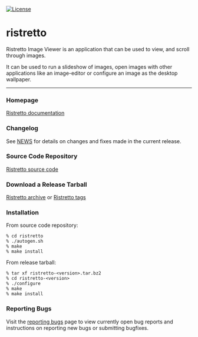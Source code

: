 [![License](https://img.shields.io/badge/License-GPL%20v2-blue.svg)](https://gitlab.xfce.org/apps/ristretto/-/blob/master/COPYING)

# ristretto

Ristretto Image Viewer is an application that can be used to view, and
scroll through images.

It can be used to run a slideshow of images, open images with other
applications like an image-editor or configure an image as the desktop wallpaper.

----

### Homepage

[Ristretto documentation](https://docs.xfce.org/apps/ristretto/start)

### Changelog

See [NEWS](https://gitlab.xfce.org/apps/ristretto/-/blob/master/NEWS) for details on changes and fixes made in the current release.

### Source Code Repository

[Ristretto source code](https://gitlab.xfce.org/apps/ristretto)

### Download a Release Tarball

[Ristretto archive](https://archive.xfce.org/src/apps/ristretto)
    or
[Ristretto tags](https://gitlab.xfce.org/apps/ristretto/-/tags)

### Installation

From source code repository:

    % cd ristretto
    % ./autogen.sh
    % make
    % make install

From release tarball:

    % tar xf ristretto-<version>.tar.bz2
    % cd ristretto-<version>
    % ./configure
    % make
    % make install

### Reporting Bugs

Visit the [reporting bugs](https://docs.xfce.org/apps/ristretto/bugs) page to view currently open bug reports and instructions on reporting new bugs or submitting bugfixes.

